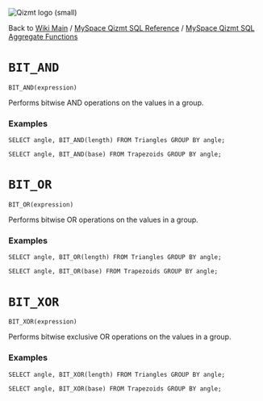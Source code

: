 <a href='Hidden comment: Image:'></a><img src='http://qizmt.googlecode.com/svn/wiki/images/Qizmt_logo_small.png' alt='Qizmt logo (small)' />

Back to <a href='Hidden comment: Link:'></a>[Wiki Main](Main.md) / [MySpace Qizmt SQL Reference](MySpaceQizmtSQLReference.md) / [MySpace Qizmt SQL Aggregate Functions](MySpaceQizmtSQLReferenceAggregateFunction.md)



# `BIT_AND` #

```
BIT_AND(expression)
```

Performs bitwise AND operations on the values in a group.

### Examples ###

```
SELECT angle, BIT_AND(length) FROM Triangles GROUP BY angle;
```

```
SELECT angle, BIT_AND(base) FROM Trapezoids GROUP BY angle;
```

# `BIT_OR` #

```
BIT_OR(expression)
```

Performs bitwise OR operations on the values in a group.

### Examples ###

```
SELECT angle, BIT_OR(length) FROM Triangles GROUP BY angle;
```

```
SELECT angle, BIT_OR(base) FROM Trapezoids GROUP BY angle;
```

# `BIT_XOR` #

```
BIT_XOR(expression)
```

Performs bitwise exclusive OR operations on the values in a group.

### Examples ###

```
SELECT angle, BIT_XOR(length) FROM Triangles GROUP BY angle;
```

```
SELECT angle, BIT_XOR(base) FROM Trapezoids GROUP BY angle;
```



